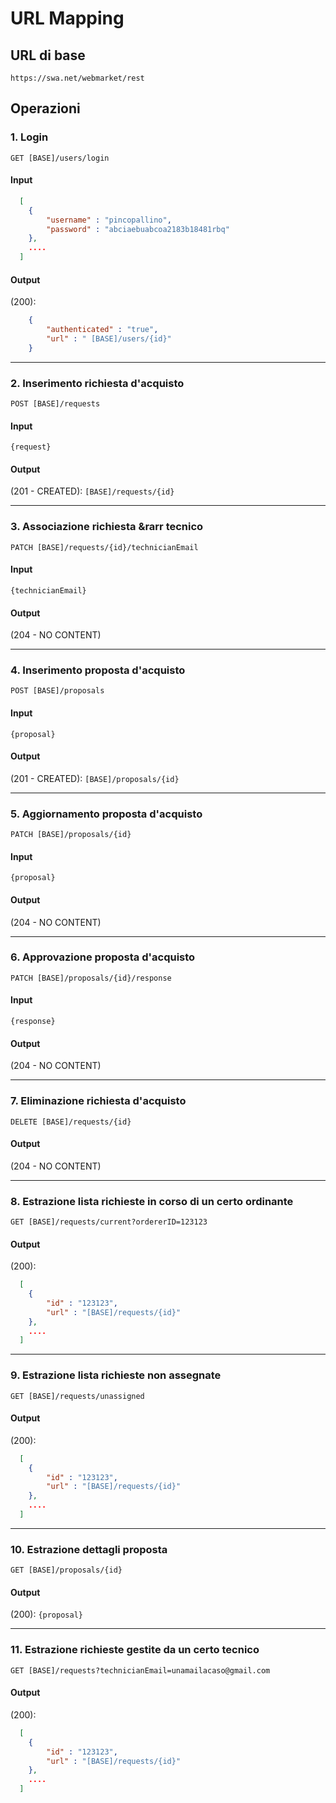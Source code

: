 # URL Mapping

## URL di base
`https://swa.net/webmarket/rest`

## Operazioni

### 1. Login

`GET [BASE]/users/login`

#### Input

```json
  [
	{ 
		"username" : "pincopallino", 
		"password" : "abciaebuabcoa2183b18481rbq"
	},
    ....    
  ]
```

#### Output

(200): 

```json
    { 
		"authenticated" : "true", 
		"url" : " [BASE]/users/{id}"
    }  
```

-------------------------------------------------

### 2. Inserimento richiesta d'acquisto

`POST [BASE]/requests`

#### Input

`{request}`

#### Output

(201 - CREATED): `[BASE]/requests/{id}`

-------------------------------------------------

### 3. Associazione richiesta &rarr tecnico

`PATCH [BASE]/requests/{id}/technicianEmail`

#### Input

`{technicianEmail}`

#### Output

(204 - NO CONTENT)

--------------------------------------------------

### 4. Inserimento proposta d'acquisto

`POST [BASE]/proposals`

#### Input

`{proposal}`

#### Output

(201 - CREATED): `[BASE]/proposals/{id}`

--------------------------------------------------

### 5. Aggiornamento proposta d'acquisto

`PATCH [BASE]/proposals/{id}`

#### Input

`{proposal}`

#### Output

(204 - NO CONTENT)

--------------------------------------------------

### 6. Approvazione proposta d'acquisto

`PATCH [BASE]/proposals/{id}/response`

#### Input

`{response}`

#### Output

(204 - NO CONTENT)

--------------------------------------------------

### 7. Eliminazione richiesta d'acquisto

`DELETE [BASE]/requests/{id}`

#### Output

(204 - NO CONTENT)

--------------------------------------------------

### 8. Estrazione lista richieste in corso di un certo ordinante

`GET [BASE]/requests/current?ordererID=123123`

#### Output

(200):

```json
  [
	{ 
		"id" : "123123", 
		"url" : "[BASE]/requests/{id}"
	},
    ....    
  ]
```

--------------------------------------------------

### 9. Estrazione lista richieste non assegnate

`GET [BASE]/requests/unassigned`

#### Output

(200):

```json
  [
	{ 
		"id" : "123123", 
		"url" : "[BASE]/requests/{id}"
	},
    ....    
  ]
```

--------------------------------------------------

### 10. Estrazione dettagli proposta

`GET [BASE]/proposals/{id}`

#### Output

(200): `{proposal}`

--------------------------------------------------

### 11. Estrazione richieste gestite da un certo tecnico

`GET [BASE]/requests?technicianEmail=unamailacaso@gmail.com`

#### Output

(200):

```json
  [
	{ 
		"id" : "123123", 
		"url" : "[BASE]/requests/{id}"
	},
    ....    
  ]
```


















